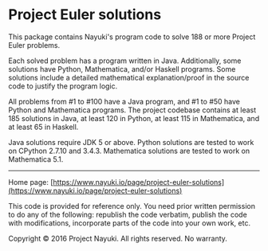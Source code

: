 Project Euler solutions
=======================

This package contains Nayuki's program code to solve 188 or more Project Euler problems.

Each solved problem has a program written in Java. Additionally, some solutions have
Python, Mathematica, and/or Haskell programs. Some solutions include a detailed
mathematical explanation/proof in the source code to justify the program logic.

All problems from #1 to #100 have a Java program, and #1 to #50 have Python and Mathematica programs.
The project codebase contains at least 185 solutions in Java, at least 120 in Python,
at least 115 in Mathematica, and at least 65 in Haskell.

Java solutions require JDK 5 or above. Python solutions are tested to work on CPython 2.7.10 and 3.4.3. Mathematica solutions are tested to work on Mathematica 5.1.

---

Home page: [https://www.nayuki.io/page/project-euler-solutions](https://www.nayuki.io/page/project-euler-solutions)

This code is provided for reference only. You need prior written permission
to do any of the following: republish the code verbatim, publish the code
with modifications, incorporate parts of the code into your own work, etc.

Copyright © 2016 Project Nayuki. All rights reserved. No warranty.
